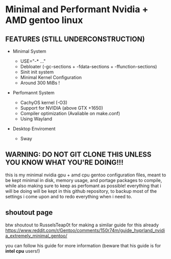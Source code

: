 # Minimal and Performant Nvidia + AMD gentoo linux

## FEATURES (STILL UNDERCONSTRUCTION)

- Minimal System
    - USE="-* ..."
    - Debloater (-gc-sections + -fdata-sections + -ffunction-sections)
    - Sinit init system
    - Minimal Kernel Configuration
    - Around 300 MiBs !

- Perfomannt System
    - CachyOS kernel (-O3)
    - Support for NVIDIA (above GTX +1650)
    - Compiler optimization (Avaliable on make.conf)
    - Using Wayland

- Desktop Enviroment
    - Sway

## WARNING: DO NOT GIT CLONE THIS UNLESS YOU KNOW WHAT YOU'RE DOING!!!

this is my minimal nvidia gpu + amd cpu gentoo configuration files, meant to be kept minimal in disk, memory usage, and portage packages to compile, while also making sure to keep as perfomant as possible!
everything that i will be doing will be kept in this github repository, to backup most of the settings i come upon and to redo everything when i need to.

## shoutout page
btw shoutout to RusselsTeap0t for making a similar guide for this already
https://www.reddit.com/r/Gentoo/comments/150r74m/guide_hyprland_nvidia_extremely_minimal_gentoo/

you can follow his guide for more information (beware that his guide is for **intel cpu** users!)
